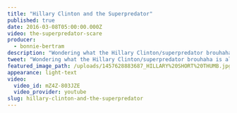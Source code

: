 ```yaml
---
title: "Hillary Clinton and the Superpredator"
published: true
date: 2016-03-08T05:00:00.000Z
video: the-superpredator-scare
producer:
  - bonnie-bertram
description: "Wondering what the Hillary Clinton/superpredator brouhaha is all about? Here's the cliff notes..."
tweet: "Wondering what the Hillary Clinton/superpredator brouhaha is all about? Here's the cliff notes"
featured_image_path: /uploads/1457628883687_HILLARY%20SHORT%20THUMB.jpg
appearance: light-text
video:
  video_id: mZ4Z-803JZE
  video_provider: youtube
slug: hillary-clinton-and-the-superpredator
---
```

